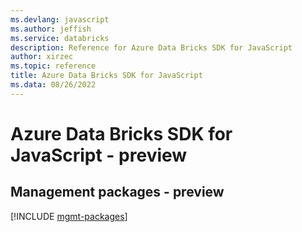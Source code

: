 ```yaml
---
ms.devlang: javascript
ms.author: jeffish
ms.service: databricks
description: Reference for Azure Data Bricks SDK for JavaScript
author: xirzec
ms.topic: reference
title: Azure Data Bricks SDK for JavaScript
ms.data: 08/26/2022
---
```

# Azure Data Bricks SDK for JavaScript - preview

## Management packages - preview
[!INCLUDE [mgmt-packages](data-bricks-mgmt-index.md)]